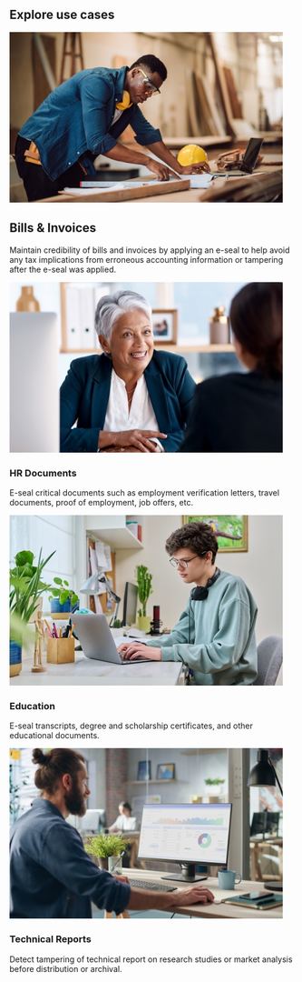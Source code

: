 <TitleBlock slots="heading" theme="light" className="titleBlock-align-left industry-usecase-title"/>

## Explore use cases

<ResourceCard slots="image, heading, text" width="25%" theme='light' className="useCaseCard-seal-api Get-started-in-minutes" />

![EMPTY_ALT](../../images/Invoices.jpg)

## Bills & Invoices

Maintain credibility of bills and invoices by applying an e-seal to help avoid any tax implications from erroneous accounting information
or tampering after the e-seal was applied.

<ResourceCard slots="image, heading, text" width="25%" theme='light' className="useCaseCard-seal-api Get-started-in-minutes"/>

![EMPTY_ALT](../../images/HR.jpg)

### HR Documents

E-seal critical documents such as employment verification letters, travel documents, proof of employment, job offers, etc.

<ResourceCard slots="image, heading, text" width="25%" theme='light' className="useCaseCard-seal-api Get-started-in-minutes"/>

![EMPTY_ALT](../../images/Education.jpg)

### Education

E-seal transcripts, degree and scholarship certificates, and other educational documents.

<ResourceCard slots="image, heading, text" width="25%" theme='light' className="useCaseCard-seal-api Get-started-in-minutes"/>

![EMPTY_ALT](../../images/Reports.jpg)

### Technical Reports

Detect tampering of technical report on research studies or market analysis before distribution or archival.
